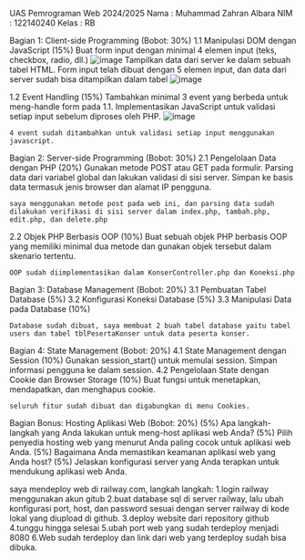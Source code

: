 UAS Pemrograman Web 2024/2025
Nama : Muhammad Zahran Albara
NIM : 122140240
Kelas : RB

Bagian 1: Client-side Programming (Bobot: 30%)
  1.1 Manipulasi DOM dengan JavaScript (15%)
    Buat form input dengan minimal 4 elemen input (teks, checkbox, radio, dll.)
    ![image](https://github.com/user-attachments/assets/6f3d19a3-38dd-431b-8eca-3c332d041f01)
    Tampilkan data dari server ke dalam sebuah tabel HTML.
    Form input telah dibuat dengan 5 elemen input, dan data dari server sudah bisa ditampilkan dalam tabel
    ![image](https://github.com/user-attachments/assets/0c7874f5-67a9-4b0b-812a-df80a99cc7a7)

  1.2 Event Handling (15%)
    Tambahkan minimal 3 event yang berbeda untuk meng-handle form pada 1.1.
    Implementasikan JavaScript untuk validasi setiap input sebelum diproses oleh PHP.
    ![image](https://github.com/user-attachments/assets/d6dffc35-a86f-4aaa-aedc-e99bbaed5feb)
    
    4 event sudah ditambahkan untuk validasi setiap input menggunakan javascript.

Bagian 2: Server-side Programming (Bobot: 30%)
  2.1 Pengelolaan Data dengan PHP (20%)
    Gunakan metode POST atau GET pada formulir.
    Parsing data dari variabel global dan lakukan validasi di sisi server.
    Simpan ke basis data termasuk jenis browser dan alamat IP pengguna.
    
    saya menggunakan metode post pada web ini, dan parsing data sudah dilakukan verifikasi di sisi server dalam index.php, tambah.php, edit.php, dan delete.php
  2.2 Objek PHP Berbasis OOP (10%)
    Buat sebuah objek PHP berbasis OOP yang memiliki minimal dua metode dan gunakan objek tersebut dalam skenario tertentu.
    
    OOP sudah diimplementasikan dalam KonserController.php dan Koneksi.php

  Bagian 3: Database Management (Bobot: 20%)
    3.1 Pembuatan Tabel Database (5%)
    3.2 Konfigurasi Koneksi Database (5%)
    3.3 Manipulasi Data pada Database (10%)

    Database sudah dibuat, saya membuat 2 buah tabel database yaitu tabel users dan tabel tblPesertaKonser untuk data peserta konser.

  Bagian 4: State Management (Bobot: 20%)
    4.1 State Management dengan Session (10%)
      Gunakan session_start() untuk memulai session.
      Simpan informasi pengguna ke dalam session.
    4.2 Pengelolaan State dengan Cookie dan Browser Storage (10%)
      Buat fungsi untuk menetapkan, mendapatkan, dan menghapus cookie.

    seluruh fitur sudah dibuat dan digabungkan di menu Cookies.

  Bagian Bonus: Hosting Aplikasi Web (Bobot: 20%)
(5%) Apa langkah-langkah yang Anda lakukan untuk meng-host aplikasi web Anda?
(5%) Pilih penyedia hosting web yang menurut Anda paling cocok untuk aplikasi web Anda.
(5%) Bagaimana Anda memastikan keamanan aplikasi web yang Anda host?
(5%) Jelaskan konfigurasi server yang Anda terapkan untuk mendukung aplikasi web Anda.

saya mendeploy web di railway.com, langkah langkah:
1.login railway menggunakan akun gitub
2.buat database sql di server railway, lalu ubah konfigurasi port, host, dan password sesuai dengan server railway di kode lokal yang diupload di github.
3.deploy website dari repository github
4.tunggu hingga selesai
5.ubah port web yang sudah terdeploy menjadi 8080
6.Web sudah terdeploy dan link dari web yang terdeploy sudah bisa dibuka.
    
